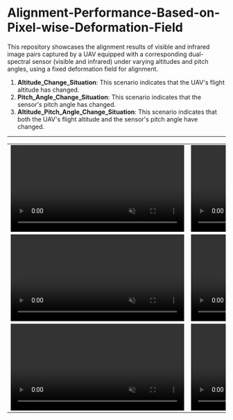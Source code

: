 # Alignment-Performance-Based-on-Pixel-wise-Deformation-Field
This repository showcases the alignment results of visible and infrared image pairs captured by a UAV equipped with a corresponding dual-spectral sensor (visible and infrared) under varying altitudes and pitch angles, using a fixed deformation field for alignment.
1. **Altitude_Change_Situation**: This scenario indicates that the UAV's flight altitude has changed.
2. **Pitch_Angle_Change_Situation**: This scenario indicates that the sensor's pitch angle has changed.
3. **Altitude_Pitch_Angle_Change_Situation**: This scenario indicates that both the UAV's flight altitude and the sensor's pitch angle have changed.

---

<table>
  <tr>
    <td>
      <video src="https://github.com/user-attachments/assets/d533b94f-61ce-47bf-8e1e-051d4522f5b1" autoplay muted loop width="400"></video>
    </td>
    <td>
      <video src="https://github.com/user-attachments/assets/7ebee9f0-79f8-4f59-b29f-0f58ce276f82" autoplay muted loop width="400"></video>
    </td>
  </tr>
  <tr>
    <td>
      <video src="https://github.com/user-attachments/assets/561bed83-ea93-4594-90e9-506941512b9e" autoplay muted loop width="400"></video>
    </td>
    <td>
      <video src="https://github.com/user-attachments/assets/da8f32b7-ba81-4056-a497-b837c5a97bf0" autoplay muted loop width="400"></video>
    </td>
  </tr>
  <tr>
    <td>
      <video src="https://github.com/user-attachments/assets/4e3b7a6f-5810-4d5c-a8fa-57841e32215e" autoplay muted loop width="400"></video>
    </td>
    <td>
      <video src="https://github.com/user-attachments/assets/91e1d192-70ce-490d-a9c1-c33092bc031d" autoplay muted loop width="400"></video>
    </td>
  </tr>
</table>

